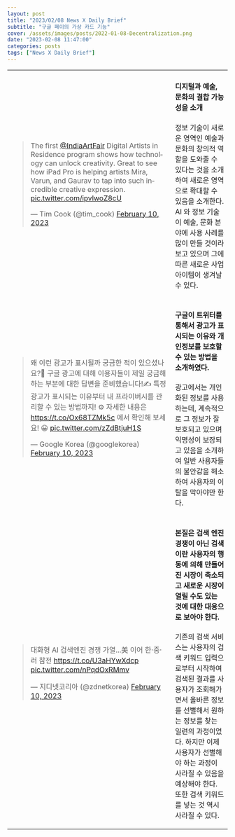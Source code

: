 ```yaml
---
layout: post
title: "2023/02/08 News X Daily Brief"
subtitle: "구글 페이의 가상 카드 기능"
cover: /assets/images/posts/2022-01-08-Decentralization.png
date: "2023-02-08 11:47:00"
categories: posts
tags: ["News X Daily Brief"]
---
```


<table>
    <tbody>
        <tr>
            <td>
                <blockquote class="twitter-tweet"><p lang="en" dir="ltr">The first <a href="https://twitter.com/IndiaArtFair?ref_src=twsrc%5Etfw">@IndiaArtFair</a> Digital Artists in Residence program shows how technology can unlock creativity. Great to see how iPad Pro is helping artists Mira, Varun, and Gaurav to tap into such incredible creative expression. <a href="https://t.co/ipvlwoZ8cU">pic.twitter.com/ipvlwoZ8cU</a></p>&mdash; Tim Cook (@tim_cook) <a href="https://twitter.com/tim_cook/status/1623851327817383936?ref_src=twsrc%5Etfw">February 10, 2023</a></blockquote> <script async src="https://platform.twitter.com/widgets.js" charset="utf-8"></script>
            </td>
            <td class="p-3 align-top">
                <h4>디지털과 예술, 문화의 결합 가능성을 소개</h4>
                <p>
                    정보 기술이 새로운 영역인 예술과 문화의 창의적 역할을 도와줄 수 있다는 것을 소개하여
                    새로운 영역으로 확대할 수 있음을 소개한다. AI 와 정보 기술이 예술, 문화 분야에 사용 사례를
                    많이 만들 것이라 보고 있으며 그에 따른 새로운 사업 아이템이 생겨날 수 있다.
                </p>
            </td>
        </tr>
        <tr>
            <td>
                <blockquote class="twitter-tweet"><p lang="ko" dir="ltr">왜 이런 광고가 표시될까 궁금한 적이 있으셨나요?🤔 구글 광고에 대해 이용자들이 제일 궁금해하는 부분에 대한 답변을 준비했습니다!✍️ 특정 광고가 표시되는 이유부터 내 프라이버시를 관리할 수 있는 방법까지! ⚙️ 자세한 내용은 <a href="https://t.co/Ox68TZMk5c">https://t.co/Ox68TZMk5c</a> 에서 확인해 보세요! 😀 <a href="https://t.co/zZdBtjuH1S">pic.twitter.com/zZdBtjuH1S</a></p>&mdash; Google Korea (@googlekorea) <a href="https://twitter.com/googlekorea/status/1623874632431603719?ref_src=twsrc%5Etfw">February 10, 2023</a></blockquote> <script async src="https://platform.twitter.com/widgets.js" charset="utf-8"></script>
            </td>
            <td class="p-3 align-top">
                <h4>
                    구글이 트위터를 통해서 광고가 표시되는 이유와 개인정보를 보호할 수 있는 방법을 소개하였다.
                </h4>
                <p>
                    광고에서는 개인화된 정보를 사용하는데, 계속적으로 그 정보가 잘 보호되고 있으며 익명성이 
                    보장되고 있음을 소개하여 일반 사용자들의 불안감을 해소하여 사용자의 이탈을 막아야만 한다.
                </p>
            </td>
        </tr>
        <tr>
            <td>
                <blockquote class="twitter-tweet"><p lang="ko" dir="ltr">대화형 AI 검색엔진 경쟁 가열...美 이어 한·중·러 참전 <a href="https://t.co/U3aHYwXdcp">https://t.co/U3aHYwXdcp</a> <a href="https://t.co/nPqdOxRMmv">pic.twitter.com/nPqdOxRMmv</a></p>&mdash; 지디넷코리아 (@zdnetkorea) <a href="https://twitter.com/zdnetkorea/status/1623926651376775169?ref_src=twsrc%5Etfw">February 10, 2023</a></blockquote> <script async src="https://platform.twitter.com/widgets.js" charset="utf-8"></script>
            </td>
            <td>
                <h4>본질은 검색 엔진 경쟁이 아닌 검색이란 사용자의 행동에 의해 만들어진 시장이 축소되고 새로운 시장이 열릴 수도 있는 것에 대한 대응으로 보아야 한다.</h4>
                <p>
                    기존의 검색 서비스는 사용자의 검색 키워드 입력으로부터 시작하여 검색된 결과를 사용자가 조회해가면서 올바른 정보를 선별해서 원하는 정보를 찾는 일련의 과정이었다. 하지만 이제 사용자가 선별해야 하는 과정이 사라질 수 있음을 예상해야 한다. 또한 검색 키워드를 넣는 것 역시 사라질 수 있다.
                </p>
            </td>
        </tr>
    </tbody>
</table>
